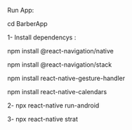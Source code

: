 Run App:

cd BarberApp

1- Install dependencys :

 npm install @react-navigation/native
 
 npm install @react-navigation/stack
 
 npm install react-native-gesture-handler
 
 npm install react-native-calendars


2- npx react-native run-android

3- npx react-native strat
